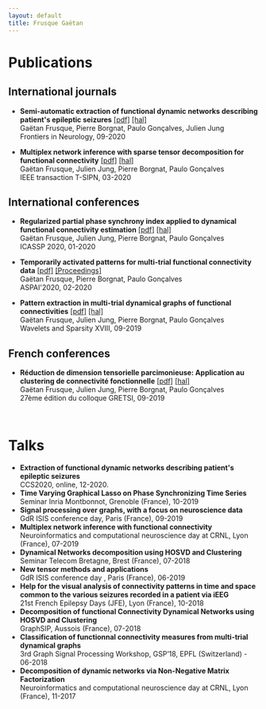 ```yaml
---
layout: default
title: Frusque Gaëtan
---
```

# Publications #

## International journals ##

* **Semi-automatic extraction of functional dynamic networks describing patient's epileptic seizures** [[pdf]](../Support/fneur-11-579725.pdf) [[hal]](https://hal.archives-ouvertes.fr/hal-02935666/)\
Gaëtan Frusque, Pierre Borgnat, Paulo Gonçalves, Julien Jung \
Frontiers in Neurology, 09-2020

* **Multiplex network inference with sparse tensor decomposition for functional connectivity** [[pdf]](../Support/IEEE-T-SIPN.pdf) [[hal]](https://hal.inria.fr/hal-02531459/file/IEEE-T-SIPN.pdf) \
Gaëtan Frusque, Julien Jung, Pierre Borgnat, Paulo Gonçalves \
IEEE transaction T-SIPN, 03-2020

## International conferences ##

* **Regularized partial phase synchrony index applied to dynamical functional connectivity estimation** [[pdf]](../Support/Frusque.icassp2020.pdf) [[hal]](https://hal.inria.fr/hal-02459821/document)\
Gaëtan Frusque, Julien Jung, Pierre Borgnat, Paulo Gonçalves\
ICASSP 2020, 01-2020

* **Temporarily activated patterns for multi-trial functional connectivity data** [[pdf]](../Support/ASPAI.pdf) [[Proceedings]](https://www.sensorsportal.com/ASPAI_2020/ASPAI_2020_Conference_Proceedings.pdf) \
Gaëtan Frusque, Pierre Borgnat, Paulo Gonçalves \
ASPAI'2020, 02-2020

* **Pattern extraction in multi-trial dynamical graphs of functional connectivities** [[pdf]](../Support/spie.pdf) [[hal]](https://hal.archives-ouvertes.fr/hal-02399385/file/SPIE.pdf) \
Gaëtan Frusque, Julien Jung, Pierre Borgnat, Paulo Gonçalves \
Wavelets and Sparsity XVIII, 09-2019

## French conferences ##

* **Réduction de dimension tensorielle parcimonieuse:  Application au clustering de connectivité fonctionnelle** [[pdf]](../Support/Gretsi2019-Frusque.pdf) [[hal]](https://hal.inria.fr/hal-02154888/file/Gretsi2019-Frusque.pdf) \
Gaëtan Frusque, Julien Jung, Pierre Borgnat, Paulo Gonçalves \
27ème édition du colloque GRETSI, 09-2019

<br/>

# Talks #

* **Extraction of functional dynamic networks describing patient's epileptic seizures** \
CCS2020, online, 12-2020.
* **Time Varying Graphical Lasso on Phase
Synchronizing Time Series** \
Seminar Inria Montbonnot, Grenoble (France), 10-2019
* **Signal processing over graphs, with a focus on neuroscience data** \
GdR ISIS conference day, Paris (France), 09-2019 
* **Multiplex network inference with functional connectivity** \
Neuroinformatics and computational neuroscience day at CRNL, Lyon (France), 07-2019
* **Dynamical Networks decomposition using HOSVD and Clustering** \
Seminar Telecom Bretagne, Brest (France), 07-2018
* **New tensor methods and applications** \
GdR ISIS conference day , Paris (France), 06-2019
* **Help for the visual analysis of connectivity patterns in time and space common to the various seizures recorded in a patient via iEEG** \
21st French Epilepsy Days (JFE), Lyon (France), 10-2018 
* **Decomposition of functional Connectivity Dynamical Networks using HOSVD and Clustering** \
GraphSIP, Aussois (France), 07-2018
* **Classification of functionnal connectivity measures from multi-trial dynamical graphs** \
3rd Graph Signal Processing Workshop, GSP’18, EPFL (Switzerland) - 06-2018
* **Decomposition of dynamic networks via
Non-Negative Matrix Factorization** \
Neuroinformatics and computational neuroscience day at CRNL, Lyon (France), 11-2017